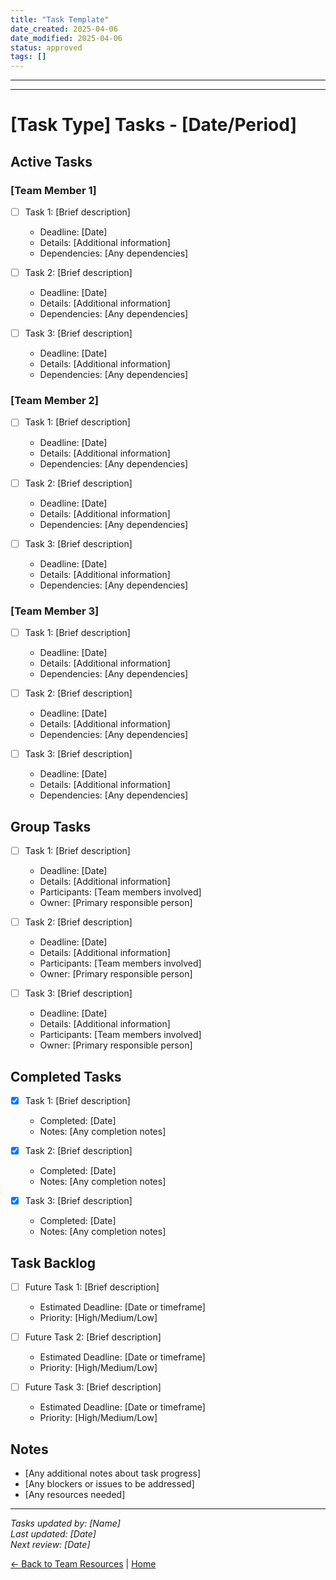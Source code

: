 ```yaml
---
title: "Task Template"
date_created: 2025-04-06
date_modified: 2025-04-06
status: approved
tags: []
---
```


---

---

# [Task Type] Tasks - [Date/Period]

## Active Tasks

### [Team Member 1]
- [ ] Task 1: [Brief description]
  - Deadline: [Date]
  - Details: [Additional information]
  - Dependencies: [Any dependencies]
  
- [ ] Task 2: [Brief description]
  - Deadline: [Date]
  - Details: [Additional information]
  - Dependencies: [Any dependencies]
  
- [ ] Task 3: [Brief description]
  - Deadline: [Date]
  - Details: [Additional information]
  - Dependencies: [Any dependencies]

### [Team Member 2]
- [ ] Task 1: [Brief description]
  - Deadline: [Date]
  - Details: [Additional information]
  - Dependencies: [Any dependencies]
  
- [ ] Task 2: [Brief description]
  - Deadline: [Date]
  - Details: [Additional information]
  - Dependencies: [Any dependencies]
  
- [ ] Task 3: [Brief description]
  - Deadline: [Date]
  - Details: [Additional information]
  - Dependencies: [Any dependencies]

### [Team Member 3]
- [ ] Task 1: [Brief description]
  - Deadline: [Date]
  - Details: [Additional information]
  - Dependencies: [Any dependencies]
  
- [ ] Task 2: [Brief description]
  - Deadline: [Date]
  - Details: [Additional information]
  - Dependencies: [Any dependencies]
  
- [ ] Task 3: [Brief description]
  - Deadline: [Date]
  - Details: [Additional information]
  - Dependencies: [Any dependencies]

## Group Tasks

- [ ] Task 1: [Brief description]
  - Deadline: [Date]
  - Details: [Additional information]
  - Participants: [Team members involved]
  - Owner: [Primary responsible person]
  
- [ ] Task 2: [Brief description]
  - Deadline: [Date]
  - Details: [Additional information]
  - Participants: [Team members involved]
  - Owner: [Primary responsible person]
  
- [ ] Task 3: [Brief description]
  - Deadline: [Date]
  - Details: [Additional information]
  - Participants: [Team members involved]
  - Owner: [Primary responsible person]

## Completed Tasks

- [x] Task 1: [Brief description]
  - Completed: [Date]
  - Notes: [Any completion notes]
  
- [x] Task 2: [Brief description]
  - Completed: [Date]
  - Notes: [Any completion notes]
  
- [x] Task 3: [Brief description]
  - Completed: [Date]
  - Notes: [Any completion notes]

## Task Backlog

- [ ] Future Task 1: [Brief description]
  - Estimated Deadline: [Date or timeframe]
  - Priority: [High/Medium/Low]
  
- [ ] Future Task 2: [Brief description]
  - Estimated Deadline: [Date or timeframe]
  - Priority: [High/Medium/Low]
  
- [ ] Future Task 3: [Brief description]
  - Estimated Deadline: [Date or timeframe]
  - Priority: [High/Medium/Low]

## Notes

- [Any additional notes about task progress]
- [Any blockers or issues to be addressed]
- [Any resources needed]

---

*Tasks updated by: [Name]*  
*Last updated: [Date]*  
*Next review: [Date]*

[← Back to Team Resources](../../07-team/_index.md) | [Home](../../_index.md)
